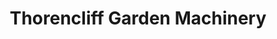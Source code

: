 ---
title: "Thorencliff Garden Machinery"
url: /rhyl/thorencliff-garden-machinery/
shop: groundskeeping
---